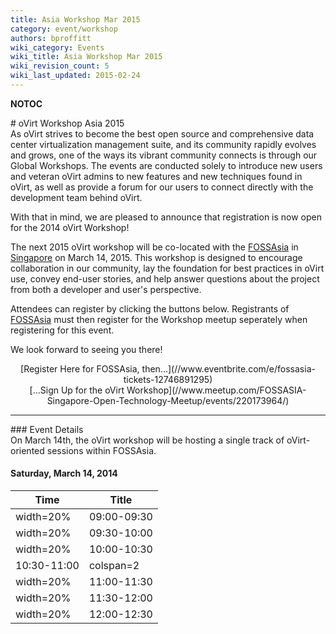 ```yaml
---
title: Asia Workshop Mar 2015
category: event/workshop
authors: bproffitt
wiki_category: Events
wiki_title: Asia Workshop Mar 2015
wiki_revision_count: 5
wiki_last_updated: 2015-02-24
---
```


__NOTOC__

<div class="row">
<div class="col-md-offset-1 col-md-10">
# oVirt Workshop Asia 2015

<div class="col-md-offset-1 col-md-7">
As oVirt strives to become the best open source and comprehensive data center virtualization management suite, and its community rapidly evolves and grows, one of the ways its vibrant community connects is through our Global Workshops. The events are conducted solely to introduce new users and veteran oVirt admins to new features and new techniques found in oVirt, as well as provide a forum for our users to connect directly with the development team behind oVirt.

With that in mind, we are pleased to announce that registration is now open for the 2014 oVirt Workshop!

The next 2015 oVirt workshop will be co-located with the [FOSSAsia](//fossasia.org) in [Singapore](//fossasia.org/#venue) on March 14, 2015. This workshop is designed to encourage collaboration in our community, lay the foundation for best practices in oVirt use, convey end-user stories, and help answer questions about the project from both a developer and user's perspective.

Attendees can register by clicking the buttons below. Registrants of [FOSSAsia](//fossasia.org) must then register for the Workshop meetup seperately when registering for this event.

We look forward to seeing you there!

<div class="col-md-3"  style="text-align:center">
<span class="btn btn-action btn-block">[Register Here for FOSSAsia, then...](//www.eventbrite.com/e/fossasia-tickets-12746891295)</span>

</div>
<div class="col-md-3"  style="text-align:center">
<span class="btn btn-action btn-block">[...Sign Up for the oVirt Workshop](//www.meetup.com/FOSSASIA-Singapore-Open-Technology-Meetup/events/220173964/)</span>

</div>
</div>
<hr>
<div class="row">
<div class="col-md-10 pad-sides">
### Event Details

</div>
<div class="col-md-10 pad-sides">
On March 14th, the oVirt workshop will be hosting a single track of oVirt-oriented sessions within FOSSAsia.

#### Saturday, March 14, 2014

| Time                   | Title                                                                |
|------------------------|----------------------------------------------------------------------|
| width=20%| 09:00-09:30 | width=80% | **Opening Remarks and What's New in oVirt 3.5.1**        |
| width=20%| 09:30-10:00 | width=80% | **Best Practices with VDI** Halley Han, CTO, Cloud Times |
| width=20%| 10:00-10:30 | width=80% | **Storage Best Practices** Maor Lipchuk, Red Hat         |
| 10:30-11:00            | colspan=2| Coffee Break                                              |
| width=20%| 11:00-11:30 | width=80% | **Open**                                                 |
| width=20%| 11:30-12:00 | width=80% | **Live: Exploring oVirt**                                |
| width=20%| 12:00-12:30 | width=80% | **Future Directions for oVirt**                          |

</div>
</div>
<Category:Events>
